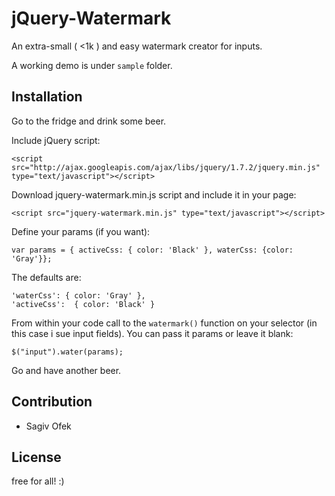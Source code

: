jQuery-Watermark
=============

An extra-small ( <1k ) and easy watermark creator for inputs.

A working demo is under `sample` folder.

Installation
--------------

Go to the fridge and drink some beer. 

Include jQuery script:

    <script src="http://ajax.googleapis.com/ajax/libs/jquery/1.7.2/jquery.min.js" type="text/javascript"></script>

Download jquery-watermark.min.js script and include it in your page:	 

	<script src="jquery-watermark.min.js" type="text/javascript"></script>

Define your params (if you want):

	var params = { activeCss: { color: 'Black' }, waterCss: {color: 'Gray'}};

The defaults are:

	'waterCss': { color: 'Gray' },
	'activeCss':  { color: 'Black' }

From within your code call to the `watermark()` function on your selector (in this case i sue input fields). You can pass it params or leave it blank:

	$("input").water(params);

Go and have another beer.      
    

Contribution
------------

- Sagiv Ofek

License
-------
free for all! :)
